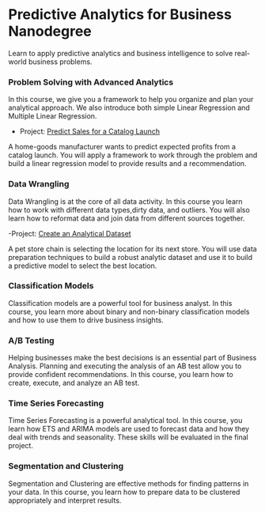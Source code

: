 # Predictive Analytics for Business Nanodegree

Learn to apply predictive analytics and business intelligence to solve real-world business problems.



### Problem Solving with Advanced Analytics
In this course, we give you a framework to help you organize and plan your analytical approach. We also introduce both simple Linear Regression and Multiple Linear Regression.

- Project:
[Predict Sales for a Catalog Launch](https://github.com/FahadMl/Udacity-Nanodegree-Predictive-Analytics-for-Business/blob/master/2%20-%20Problem%20Solving%20with%20Advanced%20Analytics/Project_Predicting%20Catalog%20Demand.pdf)

A home-goods manufacturer wants to predict expected profits from a catalog launch. You will apply a framework to work through the problem and build a linear regression model to provide results and a recommendation.



### Data Wrangling
Data Wrangling is at the core of all data activity. In this course you learn how to work with different data types,dirty data, and outliers. You will also learn how to reformat data and join data from different sources together.

-Project: [Create an Analytical Dataset]()

A pet store chain is selecting the location for its next store. You will use data preparation techniques to build a robust analytic dataset and use it to build a predictive model to select the best location.





### Classification Models
Classification models are a powerful tool for business analyst. In this course, you learn more about binary and non-binary classification models and how to use them to drive business insights.



### A/B Testing
Helping businesses make the best decisions is an essential part of Business Analysis. Planning and executing the analysis of an AB test allow you to provide confident recommendations. In this course, you learn how to create, execute, and analyze an AB test.



### Time Series Forecasting
Time Series Forecasting is a powerful analytical tool. In this course, you learn how ETS and ARIMA models are used to forecast data and how they deal with trends and seasonality. These skills will be evaluated in the final project.



### Segmentation and Clustering
Segmentation and Clustering are effective methods for finding patterns in your data. In this course, you learn how to prepare data to be clustered appropriately and interpret results.



